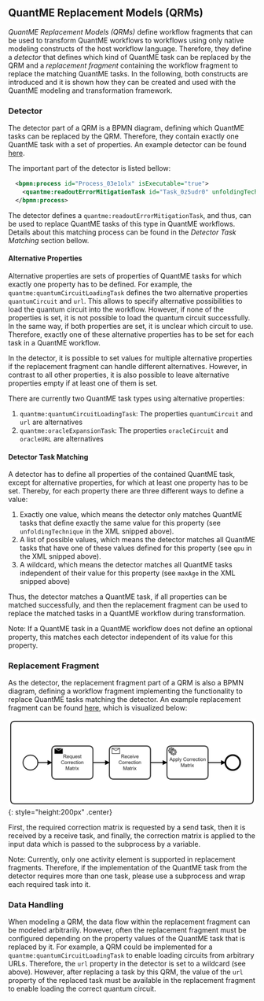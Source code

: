 ## QuantME Replacement Models (QRMs)

_QuantME Replacement Models (QRMs)_ define workflow fragments that can be used to transform QuantME workflows to workflows using only native modeling constructs of the host workflow language.
Therefore, they define a _detector_ that defines which kind of QuantME task can be replaced by the QRM and a _replacement fragment_ containing the workflow fragment to replace the matching QuantME tasks.
In the following, both constructs are introduced and it is shown how they can be created and used with the QuantME modeling and transformation framework.

### Detector

The detector part of a QRM is a BPMN diagram, defining which QuantME tasks can be replaced by the QRM.
Therefore, they contain exactly one QuantME task with a set of properties.
An example detector can be found [here](https://github.com/UST-QuAntiL/QuantME-TransformationFramework/blob/develop/docs/quantme/QRM/detector.bpmn).

The important part of the detector is listed bellow:

```xml
  <bpmn:process id="Process_03e1olx" isExecutable="true">
    <quantme:readoutErrorMitigationTask id="Task_0z5udr0" unfoldingTechnique="Correction Matrix" qpu="ibmq_rome, ibmq_london" maxAge="*" />
  </bpmn:process>
```

The detector defines a `quantme:readoutErrorMitigationTask`, and thus, can be used to replace QuantME tasks of this type in QuantME workflows.
Details about this matching process can be found in the _Detector Task Matching_ section bellow.

#### Alternative Properties

Alternative properties are sets of properties of QuantME tasks for which exactly one property has to be defined.
For example, the `quantme:quantumCircuitLoadingTask` defines the two alternative properties `quantumCircuit` and `url`.
This allows to specify alternative possibilities to load the quantum circuit into the workflow.
However, if none of the properties is set, it is not possible to load the quantum circuit successfully.
In the same way, if both properties are set, it is unclear which circuit to use.
Therefore, exactly one of these alternative properties has to be set for each task in a QuantME workflow.

In the detector, it is possible to set values for multiple alternative properties if the replacement fragment can handle different alternatives.
However, in contrast to all other properties, it is also possible to leave alternative properties empty if at least one of them is set.

There are currently two QuantME task types using alternative properties: 

1. `quantme:quantumCircuitLoadingTask`: The properties `quantumCircuit` and `url` are alternatives
2. `quantme:oracleExpansionTask`: The properties `oracleCircuit` and `oracleURL` are alternatives

#### Detector Task Matching

A detector has to define all properties of the contained QuantME task, except for alternative properties, for which at least one property has to be set.
Thereby, for each property there are three different ways to define a value: 

1. Exactly one value, which means the detector only matches QuantME tasks that define exactly the same value for this property (see `unfoldingTechnique` in the XML snipped above).
2. A list of possible values, which means the detector matches all QuantME tasks that have one of these values defined for this property (see `qpu` in the XML snipped above).
3. A wildcard, which means the detector matches all QuantME tasks independent of their value for this property (see `maxAge` in the XML snipped above)

Thus, the detector matches a QuantME task, if all properties can be matched successfully, and then the replacement fragment can be used to replace the matched tasks in a QuantME workflow during transformation.

Note: If a QuantME task in a QuantME workflow does not define an optional property, this matches each detector independent of its value for this property. 

### Replacement Fragment

As the detector, the replacement fragment part of a QRM is also a BPMN diagram, defining a workflow fragment implementing the functionality to replace QuantME tasks matching the detector.
An example replacement fragment can be found [here](https://github.com/UST-QuAntiL/QuantME-TransformationFramework/blob/develop/docs/quantme/QRM/replacement.bpmn), which is visualized below:

![Example Replacement Fragment](./images/replacement.png){: style="height:200px" .center}

First, the required correction matrix is requested by a send task, then it is received by a receive task, and finally, the correction matrix is applied to the input data which is passed to the subprocess by a variable.

Note: Currently, only one activity element is supported in replacement fragments. Therefore, if the implementation of the QuantME task from the detector requires more than one task, please use a subprocess and wrap each required task into it.

### Data Handling

When modeling a QRM, the data flow within the replacement fragment can be modeled arbitrarily.
However, often the replacement fragment must be configured depending on the property values of the QuantME task that is replaced by it.
For example, a QRM could be implemented for a `quantme:quantumCircuitLoadingTask` to enable loading circuits from arbitrary URLs.
Therefore, the `url` property in the detector is set to a wildcard (see above).
However, after replacing a task by this QRM, the value of the `url` property of the replaced task must be available in the replacement fragment to enable loading the correct quantum circuit.